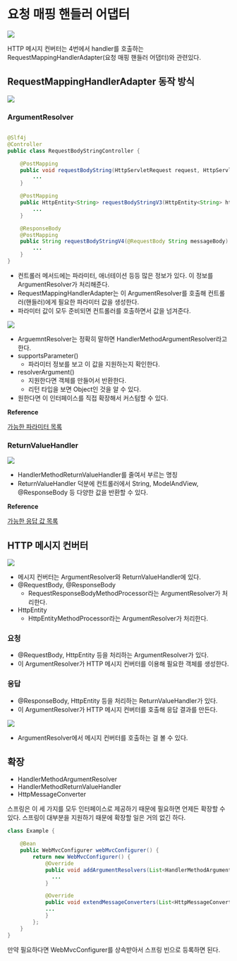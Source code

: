 # 요청 매핑 핸들러 어댑터

![](../../.gitbook/assets/kimyounghan-spring-mvc/06/screenshot%202022-03-01%20오후%209.44.34.png)

HTTP 메시지 컨버터는 4번에서 handler를 호출하는 RequestMappingHandlerAdapter(요청 매핑 핸들러 어댑터)와 관련있다.

## RequestMappingHandlerAdapter 동작 방식

![](../../.gitbook/assets/kimyounghan-spring-mvc/06/screenshot%202022-03-01%20오후%209.48.14.png)

### ArgumentResolver

```java

@Slf4j
@Controller
public class RequestBodyStringController {

    @PostMapping
    public void requestBodyString(HttpServletRequest request, HttpServletResponse response) {
        ...
    }

    @PostMapping
    public HttpEntity<String> requestBodyStringV3(HttpEntity<String> httpEntity) {
        ...
    }

    @ResponseBody
    @PostMapping
    public String requestBodyStringV4(@RequestBody String messageBody) {
        ...
    }
}
```

- 컨트롤러 메서드에는 파라미터, 애너테이션 등등 많은 정보가 있다. 이 정보를 ArgumentResolver가 처리해준다.
- RequestMappingHandlerAdapter는 이 ArgumentResolver를 호출해 컨트롤러(핸들러)에게 필요한 파라미터 값을 생성한다.
- 파라미터 값이 모두 준비되면 컨트롤러를 호출하면서 값을 넘겨준다.

![](../../.gitbook/assets/kimyounghan-spring-mvc/06/screenshot%202022-03-01%20오후%209.56.57.png)

- ArguemntResolver는 정확히 말하면 HandlerMethodArgumentResolver라고 한다.
- supportsParameter()
    - 파라미터 정보를 보고 이 값을 지원하는지 확인한다.
- resolverArgument()
    - 지원한다면 객체를 만들어서 반환한다.
    - 리턴 타입을 보면 Object인 것을 알 수 있다.
- 원한다면 이 인터페이스를 직접 확장해서 커스텀할 수 있다.

**Reference**

[가능한 파라미터 목록](https://docs.spring.io/spring-framework/docs/current/reference/html/web.html#mvc-ann-arguments)

### ReturnValueHandler

![](../../.gitbook/assets/kimyounghan-spring-mvc/06/screenshot%202022-03-01%20오후%2010.00.29.png)

- HandlerMethodReturnValueHandler를 줄여서 부르는 명칭
- ReturnValueHandler 덕분에 컨트롤러에서 String, ModelAndView, @ResponseBody 등 다양한 값을 반환할 수 있다.

**Reference**

[가능한 응답 값 목록](https://docs.spring.io/spring-framework/docs/current/reference/html/web.html#mvc-ann-return-types)

## HTTP 메시지 컨버터

![](../../.gitbook/assets/kimyounghan-spring-mvc/06/screenshot%202022-03-01%20오후%2010.04.53.png)

- 메시지 컨버터는 ArgumentResolver와 ReturnValueHandler에 있다.
- @RequestBody, @ResponseBody
    - RequestResponseBodyMethodProcessor라는 ArgumentResolver가 처리한다.
- HttpEntity
    - HttpEntityMethodProcessor라는 ArgumentResolver가 처리한다.

### 요청

- @RequestBody, HttpEntity 등을 처리하는 ArgumentResolver가 있다.
- 이 ArgumentResolver가 HTTP 메시지 컨버터를 이용해 필요한 객체를 생성한다.

### 응답

- @ResponseBody, HttpEntity 등을 처리하는 ReturnValueHandler가 있다.
- 이 ArgumentResolver가 HTTP 메시지 컨버터를 호출해 응답 결과를 만든다.

![](../../.gitbook/assets/kimyounghan-spring-mvc/06/screenshot%202022-03-01%20오후%2010.15.57.png)

- ArgumentResolver에서 메시지 컨버터를 호출하는 걸 볼 수 있다.

## 확장

- HandlerMethodArgumentResolver
- HandlerMethodReturnValueHandler
- HttpMessageConverter

스프링은 이 세 가지를 모두 인터페이스로 제공하기 때문에 필요하면 언제든 확장할 수 있다. 스프링이 대부분을 지원하기 때문에 확장할 일은 거의 없긴 하다.

```java
class Example {

    @Bean
    public WebMvcConfigurer webMvcConfigurer() {
        return new WebMvcConfigurer() {
            @Override
            public void addArgumentResolvers(List<HandlerMethodArgumentResolver> resolvers) {
              ...
            }

            @Override
            public void extendMessageConverters(List<HttpMessageConverter<?>> converters) {
            ...
            }
        };
    }
}
```

만약 필요하다면 WebMvcConfigurer를 상속받아서 스프링 빈으로 등록하면 된다.